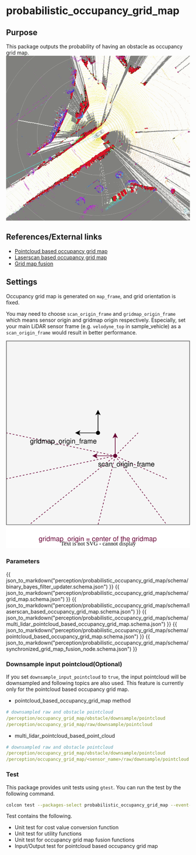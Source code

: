 # probabilistic_occupancy_grid_map

## Purpose

This package outputs the probability of having an obstacle as occupancy grid map.
![pointcloud_based_occupancy_grid_map_sample_image](./image/pointcloud_based_occupancy_grid_map_sample_image.gif)

## References/External links

- [Pointcloud based occupancy grid map](pointcloud-based-occupancy-grid-map.md)
- [Laserscan based occupancy grid map](laserscan-based-occupancy-grid-map.md)
- [Grid map fusion](synchronized_grid_map_fusion.md)

## Settings

Occupancy grid map is generated on `map_frame`, and grid orientation is fixed.

You may need to choose `scan_origin_frame` and `gridmap_origin_frame` which means sensor origin and gridmap origin respectively. Especially, set your main LiDAR sensor frame (e.g. `velodyne_top` in sample_vehicle) as a `scan_origin_frame` would result in better performance.

![image_for_frame_parameter_visualization](./image/gridmap_frame_settings.drawio.svg)

### Parameters

{{ json_to_markdown("perception/probabilistic_occupancy_grid_map/schema/binary_bayes_filter_updater.schema.json") }}
{{ json_to_markdown("perception/probabilistic_occupancy_grid_map/schema/grid_map.schema.json") }}
{{ json_to_markdown("perception/probabilistic_occupancy_grid_map/schema/laserscan_based_occupancy_grid_map.schema.json") }}
{{ json_to_markdown("perception/probabilistic_occupancy_grid_map/schema/multi_lidar_pointcloud_based_occupancy_grid_map.schema.json") }}
{{ json_to_markdown("perception/probabilistic_occupancy_grid_map/schema/pointcloud_based_occupancy_grid_map.schema.json") }}
{{ json_to_markdown("perception/probabilistic_occupancy_grid_map/schema/synchronized_grid_map_fusion_node.schema.json") }}


### Downsample input pointcloud(Optional)

If you set `downsample_input_pointcloud` to `true`, the input pointcloud will be downsampled and following topics are also used. This feature is currently only for the pointcloud based occupancy grid map.

- pointcloud_based_occupancy_grid_map method

```yaml
# downsampled raw and obstacle pointcloud
/perception/occupancy_grid_map/obstacle/downsample/pointcloud
/perception/occupancy_grid_map/raw/downsample/pointcloud
```

- multi_lidar_pointcloud_based_point_cloud

```yaml
# downsampled raw and obstacle pointcloud
/perception/occupancy_grid_map/obstacle/downsample/pointcloud
/perception/occupancy_grid_map/<sensor_name>/raw/downsample/pointcloud
```

### Test

This package provides unit tests using `gtest`.
You can run the test by the following command.

```bash
colcon test --packages-select probabilistic_occupancy_grid_map --event-handlers console_direct+
```

Test contains the following.

- Unit test for cost value conversion function
- Unit test for utility functions
- Unit test for occupancy grid map fusion functions
- Input/Output test for pointcloud based occupancy grid map
